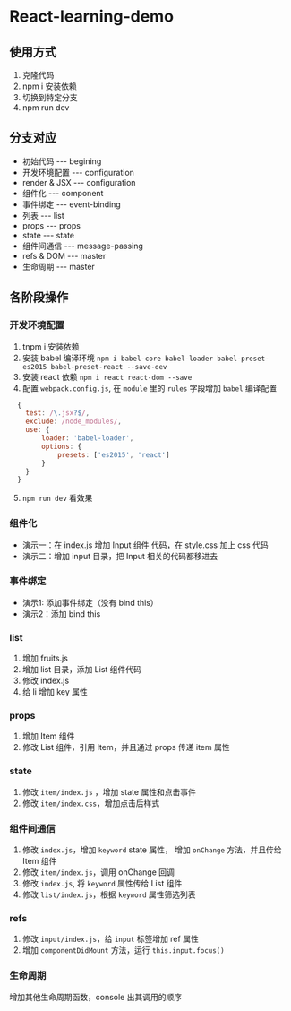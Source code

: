# React-learning-demo

## 使用方式

1. 克隆代码
2. npm i 安装依赖
3. 切换到特定分支
4. npm run dev

## 分支对应

- 初始代码  ---  begining
- 开发环境配置  ---  configuration
- render & JSX  ---  configuration
- 组件化 --- component
- 事件绑定  --- event-binding
- 列表  ---  list
- props  ---  props
- state  ---  state
- 组件间通信  ---  message-passing
- refs & DOM  ---  master
- 生命周期  --- master

## 各阶段操作

### 开发环境配置
1. tnpm i 安装依赖
2. 安装 babel 编译环境 `npm i babel-core babel-loader babel-preset-es2015 babel-preset-react --save-dev`
3. 安装 react 依赖 `npm i react react-dom --save`
4. 配置 `webpack.config.js`, 在 `module` 里的 `rules` 字段增加 `babel` 编译配置

```js
  {
    test: /\.jsx?$/,
    exclude: /node_modules/,
    use: {
        loader: 'babel-loader',
        options: {
            presets: ['es2015', 'react']
        }
    }
  }
```

5. `npm run dev` 看效果

### 组件化

- 演示一：在 index.js 增加 Input 组件 代码，在 style.css 加上 css 代码
- 演示二：增加 input 目录，把 Input 相关的代码都移进去

### 事件绑定

- 演示1: 添加事件绑定（没有 bind this）
- 演示2：添加 bind this

### list

1. 增加 fruits.js
2. 增加 list 目录，添加 List 组件代码
3. 修改 index.js
4. 给 li 增加 key 属性

### props

1. 增加 Item 组件
2. 修改 List 组件，引用 Item，并且通过 props 传递 item 属性

### state

1. 修改 `item/index.js` ，增加 state 属性和点击事件
2. 修改 `item/index.css`，增加点击后样式

### 组件间通信

1. 修改 `index.js`，增加 `keyword` state 属性， 增加 `onChange` 方法，并且传给 Item 组件
2. 修改 `item/index.js`，调用 onChange 回调
3. 修改 `index.js`, 将 `keyword` 属性传给 List 组件
4. 修改 `list/index.js`，根据 `keyword` 属性筛选列表

### refs 
1. 修改 `input/index.js`，给 `input` 标签增加 ref 属性
2. 增加 `componentDidMount` 方法，运行 `this.input.focus()`

### 生命周期
增加其他生命周期函数，console 出其调用的顺序
